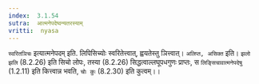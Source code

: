 ```yaml
---
index:  3.1.54
sutra:  आत्मनेपदेष्वन्यतरस्याम्
vritti:  nyasa
---
```


`स्वरितञिचः` इत्यात्मनेपदम् इति. लिपिसिच्योः स्वरितेत्त्वात्, ह्वयतेस्तु ञित्त्वात्। `अलिप्त, असिक्त` इति। `झलो झलि` (8.2.26) इति सिचो लोपः, तस्या (8.2.26) सिद्धत्वाल्लघूपधगुणः प्राप्तः, स `लिङ्सिचावात्मनेपदेषु` (1.2.11) इति कित्त्वान्न भवति, `चोः कुः` (8.2.30) इति कुत्वम्।।

